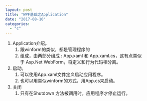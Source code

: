 ```yaml
---
layout: post
title: "WPF基础之Application"
date: "2017-08-10"
categories: 
  - "c"
---
```


1. Application介绍。
    1. 跟winform的类似，都是管理程序的
    2. 组成，由两部分组成 : App.xaml 和 App.xaml.cs，这有点类似于 Asp.Net WebForm，将定义和行为代码相分离。
2. 启动。
    1. 可以使用App.xaml文件定义启动应用程序。
    2. 也可以用类似winform的方式，用App.cs来启动。
3. 关闭
    1. 只有在Shutdown 方法被调用时，应用程序才停止运行。
